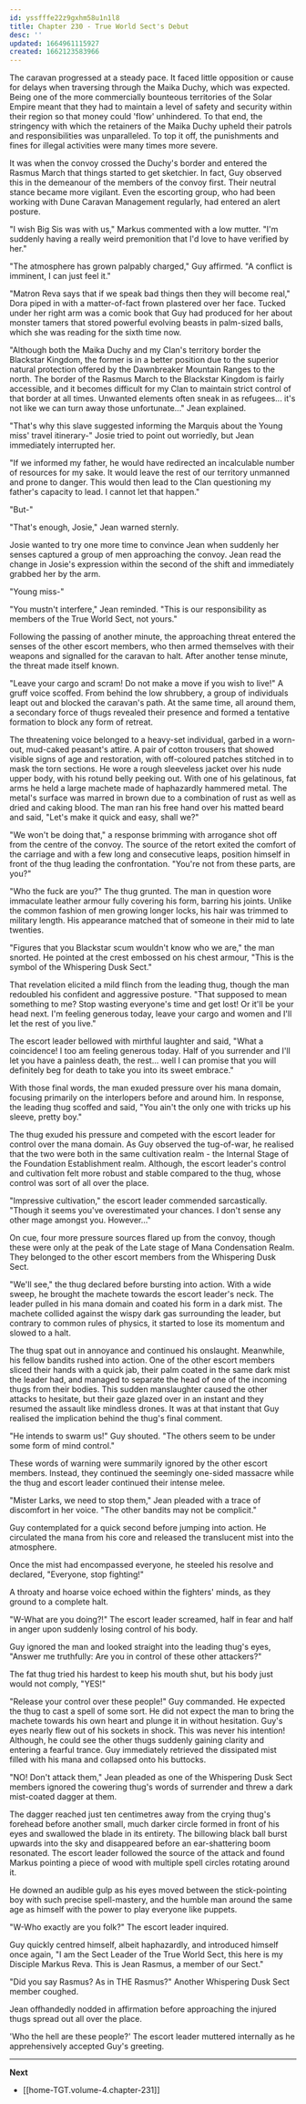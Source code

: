 ```yaml
---
id: yssfffe22z9gxhm58u1n1l8
title: Chapter 230 - True World Sect's Debut
desc: ''
updated: 1664961115927
created: 1662123583966
---
```


The caravan progressed at a steady pace. It faced little opposition or cause for delays when traversing through the Maika Duchy, which was expected. Being one of the more commercially bounteous territories of the Solar Empire meant that they had to maintain a level of safety and security within their region so that money could 'flow' unhindered. To that end, the stringency with which the retainers of the Maika Duchy upheld their patrols and responsibilities was unparalleled. To top it off, the punishments and fines for illegal activities were many times more severe.

It was when the convoy crossed the Duchy's border and entered the Rasmus March that things started to get sketchier. In fact, Guy observed this in the demeanour of the members of the convoy first. Their neutral stance became more vigilant. Even the escorting group, who had been working with Dune Caravan Management regularly, had entered an alert posture.

"I wish Big Sis was with us," Markus commented with a low mutter. "I'm suddenly having a really weird premonition that I'd love to have verified by her."

"The atmosphere has grown palpably charged," Guy affirmed. "A conflict is imminent, I can just feel it."

"Matron Reva says that if we speak bad things then they will become real," Dora piped in with a matter-of-fact frown plastered over her face. Tucked under her right arm was a comic book that Guy had produced for her about monster tamers that stored powerful evolving beasts in palm-sized balls, which she was reading for the sixth time now.

"Although both the Maika Duchy and my Clan's territory border the Blackstar Kingdom, the former is in a better position due to the superior natural protection offered by the Dawnbreaker Mountain Ranges to the north. The border of the Rasmus March to the Blackstar Kingdom is fairly accessible, and it becomes difficult for my Clan to maintain strict control of that border at all times. Unwanted elements often sneak in as refugees... it's not like we can turn away those unfortunate..." Jean explained.

"That's why this slave suggested informing the Marquis about the Young miss' travel itinerary-" Josie tried to point out worriedly, but Jean immediately interrupted her.

"If we informed my father, he would have redirected an incalculable number of resources for my sake. It would leave the rest of our territory unmanned and prone to danger. This would then lead to the Clan questioning my father's capacity to lead. I cannot let that happen."

"But-"

"That's enough, Josie," Jean warned sternly.

Josie wanted to try one more time to convince Jean when suddenly her senses captured a group of men approaching the convoy. Jean read the change in Josie's expression within the second of the shift and immediately grabbed her by the arm.

"Young miss-"

"You mustn't interfere," Jean reminded. "This is our responsibility as members of the True World Sect, not yours."

Following the passing of another minute, the approaching threat entered the senses of the other escort members, who then armed themselves with their weapons and signalled for the caravan to halt. After another tense minute, the threat made itself known.

"Leave your cargo and scram! Do not make a move if you wish to live!" A gruff voice scoffed. From behind the low shrubbery, a group of individuals leapt out and blocked the caravan's path. At the same time, all around them, a secondary force of thugs revealed their presence and formed a tentative formation to block any form of retreat.

The threatening voice belonged to a heavy-set individual, garbed in a worn-out, mud-caked peasant's attire. A pair of cotton trousers that showed visible signs of age and restoration, with off-coloured patches stitched in to mask the torn sections. He wore a rough sleeveless jacket over his nude upper body, with his rotund belly peeking out. With one of his gelatinous, fat arms he held a large machete made of haphazardly hammered metal. The metal's surface was marred in brown due to a combination of rust as well as dried and caking blood. The man ran his free hand over his matted beard and said, "Let's make it quick and easy, shall we?"

"We won't be doing that," a response brimming with arrogance shot off from the centre of the convoy. The source of the retort exited the comfort of the carriage and with a few long and consecutive leaps, position himself in front of the thug leading the confrontation. "You're not from these parts, are you?"

"Who the fuck are you?" The thug grunted. The man in question wore immaculate leather armour fully covering his form, barring his joints. Unlike the common fashion of men growing longer locks, his hair was trimmed to military length. His appearance matched that of someone in their mid to late twenties.

"Figures that you Blackstar scum wouldn't know who we are," the man snorted. He pointed at the crest embossed on his chest armour, "This is the symbol of the Whispering Dusk Sect."

That revelation elicited a mild flinch from the leading thug, though the man redoubled his confident and aggressive posture. "That supposed to mean something to me? Stop wasting everyone's time and get lost! Or it'll be your head next. I'm feeling generous today, leave your cargo and women and I'll let the rest of you live."

The escort leader bellowed with mirthful laughter and said, "What a coincidence! I too am feeling generous today. Half of you surrender and I'll let you have a painless death, the rest... well I can promise that you will definitely beg for death to take you into its sweet embrace."

With those final words, the man exuded pressure over his mana domain, focusing primarily on the interlopers before and around him. In response, the leading thug scoffed and said, "You ain't the only one with tricks up his sleeve, pretty boy."

The thug exuded his pressure and competed with the escort leader for control over the mana domain. As Guy observed the tug-of-war, he realised that the two were both in the same cultivation realm - the Internal Stage of the Foundation Establishment realm. Although, the escort leader's control and cultivation felt more robust and stable compared to the thug, whose control was sort of all over the place.

"Impressive cultivation," the escort leader commended sarcastically. "Though it seems you've overestimated your chances. I don't sense any other mage amongst you. However..."

On cue, four more pressure sources flared up from the convoy, though these were only at the peak of the Late stage of Mana Condensation Realm. They belonged to the other escort members from the Whispering Dusk Sect.

"We'll see," the thug declared before bursting into action. With a wide sweep, he brought the machete towards the escort leader's neck. The leader pulled in his mana domain and coated his form in a dark mist. The machete collided against the wispy dark gas surrounding the leader, but contrary to common rules of physics, it started to lose its momentum and slowed to a halt.

The thug spat out in annoyance and continued his onslaught. Meanwhile, his fellow bandits rushed into action. One of the other escort members sliced their hands with a quick jab, their palm coated in the same dark mist the leader had, and managed to separate the head of one of the incoming thugs from their bodies. This sudden manslaughter caused the other attacks to hesitate, but their gaze glazed over in an instant and they resumed the assault like mindless drones. It was at that instant that Guy realised the implication behind the thug's final comment.

"He intends to swarm us!" Guy shouted. "The others seem to be under some form of mind control."

These words of warning were summarily ignored by the other escort members. Instead, they continued the seemingly one-sided massacre while the thug and escort leader continued their intense melee.

"Mister Larks, we need to stop them," Jean pleaded with a trace of discomfort in her voice. "The other bandits may not be complicit."

Guy contemplated for a quick second before jumping into action. He circulated the mana from his core and released the translucent mist into the atmosphere. 

Once the mist had encompassed everyone, he steeled his resolve and declared, "Everyone, stop fighting!"

A throaty and hoarse voice echoed within the fighters' minds, as they ground to a complete halt.

"W-What are you doing?!" The escort leader screamed, half in fear and half in anger upon suddenly losing control of his body.

Guy ignored the man and looked straight into the leading thug's eyes, "Answer me truthfully: Are you in control of these other attackers?"

The fat thug tried his hardest to keep his mouth shut, but his body just would not comply, "YES!"

"Release your control over these people!" Guy commanded. He expected the thug to cast a spell of some sort. He did not expect the man to bring the machete towards his own heart and plunge it in without hesitation. Guy's eyes nearly flew out of his sockets in shock. This was never his intention! Although, he could see the other thugs suddenly gaining clarity and entering a fearful trance. Guy immediately retrieved the dissipated mist filled with his mana and collapsed onto his buttocks.

"NO! Don't attack them," Jean pleaded as one of the Whispering Dusk Sect members ignored the cowering thug's words of surrender and threw a dark mist-coated dagger at them.

The dagger reached just ten centimetres away from the crying thug's forehead before another small, much darker circle formed in front of his eyes and swallowed the blade in its entirety. The billowing black ball burst upwards into the sky and disappeared before an ear-shattering boom resonated. The escort leader followed the source of the attack and found Markus pointing a piece of wood with multiple spell circles rotating around it.

He downed an audible gulp as his eyes moved between the stick-pointing boy with such precise spell-mastery, and the humble man around the same age as himself with the power to play everyone like puppets.

"W-Who exactly are you folk?" The escort leader inquired.

Guy quickly centred himself, albeit haphazardly, and introduced himself once again, "I am the Sect Leader of the True World Sect, this here is my Disciple Markus Reva. This is Jean Rasmus, a member of our Sect."

"Did you say Rasmus? As in THE Rasmus?" Another Whispering Dusk Sect member coughed.

Jean offhandedly nodded in affirmation before approaching the injured thugs spread out all over the place.

'Who the hell are these people?' The escort leader muttered internally as he apprehensively accepted Guy's greeting.

____

**Next**
* [[home-TGT.volume-4.chapter-231]]